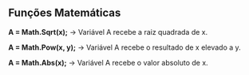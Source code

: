 ## Funções Matemáticas

**A = Math.Sqrt(x);** -> Variável A recebe a raiz quadrada de x.

**A = Math.Pow(x, y);** -> Variável A recebe o resultado de x elevado a y.

**A = Math.Abs(x);** -> Variável A recebe o valor absoluto de x.